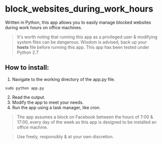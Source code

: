 # block_websites_during_work_hours

Written in Python, this app allows you to easily manage blocked websites during work hours on office machines.

> It's worth noting that running this app as a privileged user & modifying system files can be dangerous. Wisdom is advised, back up your **hosts** file before running this app. This app has been tested under Python 2.7

## How to install:

1. Navigate to the working directory of the app.py file.
``` 
sudo python app.py
```
2. Read the output.
3. Modify the app to meet your needs.
4. Run the app using a task manager, like cron.

> The app assumes a block on Facebook between the hours of 7:00 & 17:00, every day of the week as this app is designed to be installed an office machine.

> Use freely, responsibly & at your own discretion.
